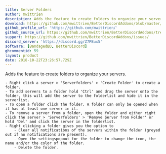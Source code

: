 ```yaml
---
title: Server Folders
author: mwittrien
description: Adds the feature to create folders to organize your servers.
download: https://github.com/mwittrien/BetterDiscordAddons/blob/master/Plugins/ServerFolders/ServerFolders.plugin.js
github_profile_url: 'https://github.com/mwittrien/'
github_source_url: https://github.com/mwittrien/BetterDiscordAddons/tree/master/Plugins/ServerFolders
support: https://github.com/mwittrien/BetterDiscordAddons/issues/
discord_server: 'https://discord.gg/Z7PBux5'
software: [BandagedBD, BetterDiscord]
ghcommentid: 59
layout: product
date: 2018-10-22T23:26:57.729Z
---
```

Adds the feature to create folders to organize your servers.

    - Right click a server > 'Serverfolders' > 'Create Folder' to create a folder.
    - To add servers to a folder hold 'Ctrl' and drag the server onto the folder, this will add the server to the folderlist and hide it in the serverlist.
    - To open a folder click the folder. A folder can only be opened when it has at least one server in it.
    - To remove a server from a folder, open the folder and either right click the server > 'Serverfolders' > 'Remove Server from Folder' or hold 'Del' and click the server in the folderlist.
    - Right clicking a folder gives you the option to
        - Clear all notifications of the servers within the folder (greyed out if no notifications are present).
        - Open the settingspopout for the folder to change the icon, the name and/or the color of the folder.
        - Delete the folder.